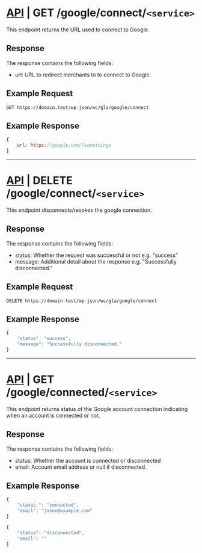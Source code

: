 # [API](../../api.md) | GET /google/connect/`<service>`

This endpoint returns the URL used to connect to Google.

## Response

The response contains the following fields:

- url: URL to redirect merchants to to connect to Google.

## Example Request

```
GET https://domain.test/wp-json/wc/gla/google/connect
```

## Example Response

```javascript
{
    url: https://google.com/?somethings
}
```

----

# [API](../../api.md) | DELETE /google/connect/`<service>`

This endpoint disconnects/revokes the google connection.

## Response

The response contains the following fields:

- status: Whether the request was successful or not e.g. "success"
- message: Additional detail about the response e.g. "Successfully disconnected."

## Example Request

```
DELETE https://domain.test/wp-json/wc/gla/google/connect
```

## Example Response

```javascript
{
    "status": "success",
    "message": "Successfully disconnected."
}
```

----

# [API](../../api.md) | GET /google/connected/`<service>`

This endpoint returns status of the Google account connection indicating when an account is connected or not.

## Response

The response contains the following fields:

- status: Whether the account is connected or disconnected
- email: Account email address or null if disconnected.

## Example Response

```javascript
{
    "status ": "connected",
    "email": "jason@example.com"
}
```

```javascript
{
    "status": "disconnected",
    "email": ""
}
```
